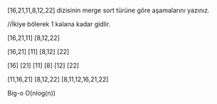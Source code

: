 [16,21,11,8,12,22] dizisinin merge sort türüne göre aşamalarını yazınız.

//İkiye bölerek 1 kalana kadar gidlir.

[16,21,11]                          [8,12,22]

[16,21]  [11]                     [8,12]  [22]

[16]  [21]   [11]                 [8]   [12]   [22]

[11,16,21]                        [8,12,22]
              [8,11,12,16,21,22]

Big-o O(nlog(n))
